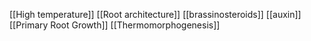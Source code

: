 [[High temperature]]
[[Root architecture]]
[[brassinosteroids]]
[[auxin]]
[[Primary Root Growth]]
[[Thermomorphogenesis]]
